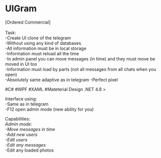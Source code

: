 # UIGram

[Ordered Commercial] </br>
</br>Task:</br>
-Create UI clone of the telegram</br>
-Without using any kind of databases.</br>
-All information must be in local storage</br>
-Information must reload all the time</br>
-In admin panel you can move messages (in time) and they must move be moved in UI too</br>
-Information must load by parts (not all messages from all chats when you open)</br>
-Absolutely same adaptive as in telegram
-Perfect pixel

#C# #WPF #XAML #Mateterial Design
.NET 4.8 > </br>

Interface using:</br>
-Same as in telegram</br>
-F12 open admin mode (new ability for you)</br>

Сapabilities:</br>
*Admin mode:</br>
-Move messages in time</br>
-Add new users </br>
-Edit users</br>
-Edit any messages*</br>
-Edit any loaded photos</br>


